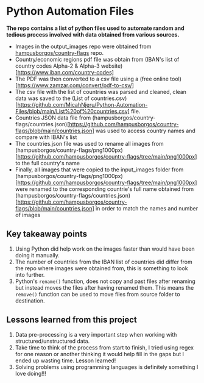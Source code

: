 # Python Automation Files

__The repo contains a list of python files used to automate random and tedious process involved with data obtained from various sources.__
 
- Images in the output_images repo were obtained from [hampusborgos/country-flags](https://github.com/hampusborgos/country-flags) repo.
- Country/economic regions pdf file was obtain from (IBAN's list of country codes Alpha-2 & Alpha-3 website)[https://www.iban.com/country-codes]
- The PDF was then converted to a csv file using a (free online tool)[https://www.zamzar.com/convert/pdf-to-csv/]
- The csv file with the list of countries was parsed and cleaned, clean data was saved to the (List of countries.csv)[https://github.com/MicahNjeru/Python-Automation-Files/blob/main/List%20of%20countries.csv] file.
- Countries JSON data file from (hampusborgos/country-flags/countries.json)[https://github.com/hampusborgos/country-flags/blob/main/countries.json] was used to access country names and compare with IBAN's list
- The countries.json file was used to rename all images from (hampusborgos/country-flags/png1000px)[https://github.com/hampusborgos/country-flags/tree/main/png1000px] to the full country's name
-  Finally, all images that were copied to the input_images folder from (hampusborgos/country-flags/png1000px)[https://github.com/hampusborgos/country-flags/tree/main/png1000px] were renamed to the corresponding countrie's full name obtained from (hampusborgos/country-flags/countries.json)[https://github.com/hampusborgos/country-flags/blob/main/countries.json] in order to match the names and number of images

## Key takeaway points

1. Using Python did help work on the images faster than would have been doing it manually. 
2. The number of countries from the IBAN list of countries did differ from the repo where images were obtained from, this is something to look into further. 
3. Python's `rename()` function, does not copy and past files after renaming but instead moves the files after having renamed them. This means the `remove()` function can be used to move files from source folder to destination. 

##  Lessons learned from this project
1. Data pre-processing is a very important step when working with structured/unstructured data. 
2. Take time to think of the process from start to finish, I tried using regex for one reason or another thinking it would help fill in the gaps but I ended up wasting time. Lesson learned!
3. Solving problems using programming languages is definitely something I love doing!!!
